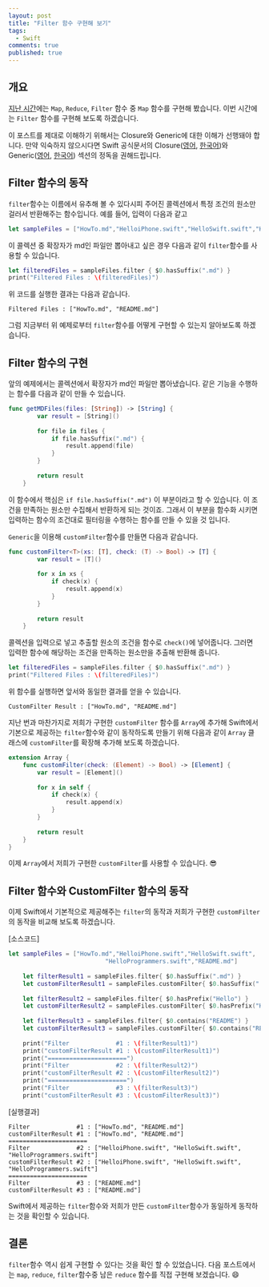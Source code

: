 ```yaml
---
layout: post
title: "Filter 함수 구현해 보기"
tags: 
  - Swift
comments: true
published: true
---
```


## 개요
[지난 시간](https://jusung.github.io/swift/Map-함수-구현해-보기/)에는 `Map`, `Reduce`, `Filter` 함수 중 `Map` 함수를 구현해 봤습니다. 이번 시간에는 `Filter` 함수를 구현해 보도록 하겠습니다.

이 포스트를 제대로 이해하기 위해서는 Closure와 Generic에 대한 이해가 선행돼야 합니다. 만약 익숙하지 않으시다면 Swift 공식문서의 Closure([영어](https://docs.swift.org/swift-book/LanguageGuide/Closures.html), [한국어](https://jusung.gitbook.io/the-swift-language-guide/untitled-4))와 Generic([영어](https://docs.swift.org/swift-book/LanguageGuide/Generics.html), [한국어](https://jusung.gitbook.io/the-swift-language-guide/untitled-18)) 섹션의 정독을 권해드립니다.

## Filter 함수의 동작
`filter`함수는 이름에서 유추해 볼 수 있다시피 주어진 콜렉션에서 특정 조건의 원소만 걸러서 반환해주는 함수입니다. 예를 들어, 입력이 다음과 같고

```swift
let sampleFiles = ["HowTo.md","HelloiPhone.swift","HelloSwift.swift","HelloProgrammers.swift","README.md"]
```

이 콜렉션 중 확장자가 md인 파일만 뽑아내고 싶은 경우 다음과 같이 `filter`함수를 사용할 수 있습니다.

```swift
let filteredFiles = sampleFiles.filter { $0.hasSuffix(".md") }
print("Filtered Files : \(filteredFiles)")
```

위 코드를 실행한 결과는 다음과 같습니다.

```
Filtered Files : ["HowTo.md", "README.md"]
```

그럼 지금부터 위 예제로부터 `filter`함수를 어떻게 구현할 수 있는지 알아보도록 하겠습니다.

## Filter 함수의 구현

앞의 예제에서는 콜렉션에서 확장자가 md인 파일만 뽑아냈습니다. 같은 기능을 수행하는 함수를 다음과 같이 만들 수 있습니다. 

```swift
func getMDFiles(files: [String]) -> [String] {
        var result = [String]()
        
        for file in files {
            if file.hasSuffix(".md") {
                result.append(file)
            }
        }
        
        return result
    }
```

이 함수에서 핵심은 `if file.hasSuffix(".md")` 이 부분이라고 할 수 있습니다. 이 조건을 만족하는 원소만 수집해서 반환하게 되는 것이죠. 그래서 이 부분을 함수화 시키면 입력하는 함수의 조건대로 필터링을 수행하는 함수를 만들 수 있을 것 입니다.

`Generic`을 이용해 `customFilter`함수를 만들면 다음과 같습니다.

```swift
func customFilter<T>(xs: [T], check: (T) -> Bool) -> [T] {
        var result = [T]()
        
        for x in xs {
            if check(x) {
                result.append(x)
            }
        }
        
        return result
    }
```

콜렉션을 입력으로 넣고 추출할 원소의 조건을 함수로 `check()`에 넣어줍니다. 그러면 입력한 함수에 해당하는 조건을 만족하는 원소만을 추출해 반환해 줍니다.

```swift
let filteredFiles = sampleFiles.filter { $0.hasSuffix(".md") }
print("Filtered Files : \(filteredFiles)")
```
위 함수를 실행하면 앞서와 동일한 결과를 얻을 수 있습니다.

```
CustomFilter Result : ["HowTo.md", "README.md"]
```

지난 번과 마찬가지로 저희가 구현한 `customFilter` 함수를 `Array`에 추가해 Swift에서 기본으로 제공하는 `filter`함수와 같이 동작하도록 만들기 위해 다음과 같이 `Array` 클래스에 `customFilter`를 확장해 추가해 보도록 하겠습니다.

```swift
extension Array {
    func customFilter(check: (Element) -> Bool) -> [Element] {
        var result = [Element]()
        
        for x in self {
            if check(x) {
                result.append(x)
            }
        }
        
        return result
    }
}
```
이제 `Array`에서 저희가 구현한 `customFilter`를 사용할 수 있습니다. 😎

## Filter 함수와 CustomFilter 함수의 동작
이제 Swift에서 기본적으로 제공해주는 `filter`의 동작과 저희가 구현한 `customFilter`의 동작을 비교해 보도록 하겠습니다.

[소스코드]

```swift
let sampleFiles = ["HowTo.md","HelloiPhone.swift","HelloSwift.swift",
                           "HelloProgrammers.swift","README.md"]
        
    let filterResult1 = sampleFiles.filter{ $0.hasSuffix(".md") }
    let customFilterResult1 = sampleFiles.customFilter{ $0.hasSuffix(".md") }
    
    let filterResult2 = sampleFiles.filter{ $0.hasPrefix("Hello") }
    let customFilterResult2 = sampleFiles.customFilter{ $0.hasPrefix("Hello") }
    
    let filterResult3 = sampleFiles.filter{ $0.contains("README") }
    let customFilterResult3 = sampleFiles.customFilter{ $0.contains("README") }
    
    print("Filter             #1 : \(filterResult1)")
    print("customFilterResult #1 : \(customFilterResult1)")
    print("======================")
    print("Filter             #2 : \(filterResult2)")
    print("customFilterResult #2 : \(customFilterResult2)")
    print("======================")
    print("Filter             #3 : \(filterResult3)")
    print("customFilterResult #3 : \(customFilterResult3)")
```

[실행결과]

```
Filter             #1 : ["HowTo.md", "README.md"]
customFilterResult #1 : ["HowTo.md", "README.md"]
======================
Filter             #2 : ["HelloiPhone.swift", "HelloSwift.swift", "HelloProgrammers.swift"]
customFilterResult #2 : ["HelloiPhone.swift", "HelloSwift.swift", "HelloProgrammers.swift"]
======================
Filter             #3 : ["README.md"]
customFilterResult #3 : ["README.md"]
```

Swift에서 제공하는 `filter`함수와 저희가 만든 `customFilter`함수가 동일하게 동작하는 것을 확인할 수 있습니다.

## 결론

`filter`함수 역시 쉽게 구현할 수 있다는 것을 확인 할 수 있었습니다. 다음 포스트에서는 `map`, `reduce`, `filter`함수중 남은 `reduce` 함수를 직접 구현해 보겠습니다. 😄
